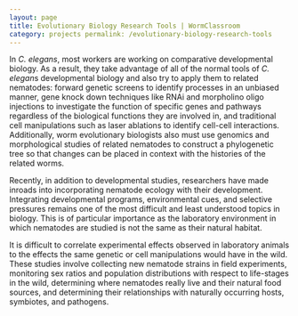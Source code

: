 ```yaml
---
layout: page
title: Evolutionary Biology Research Tools | WormClassroom
category: projects permalink: /evolutionary-biology-research-tools
---
```

In *C. elegans*, most workers are working on comparative developmental
biology. As a result, they take advantage of all of the normal tools of
*C. elegan*s developmental biology and also try to apply them to related
nematodes: forward genetic screens to identify processes in an unbiased
manner, gene knock down techniques like RNAi and morpholino oligo
injections to investigate the function of specific genes and pathways
regardless of the biological functions they are involved in, and
traditional cell manipulations such as laser ablations to identify
cell-cell interactions. Additionally, worm evolutionary biologists also
must use genomics and morphological studies of related nematodes to
construct a phylogenetic tree so that changes can be placed in context
with the histories of the related worms.

Recently, in addition to developmental studies, researchers have made
inroads into incorporating nematode ecology with their development.
Integrating developmental programs, environmental cues, and selective
pressures remains one of the most difficult and least understood topics
in biology. This is of particular importance as the laboratory
environment in which nematodes are studied is not the same as their
natural habitat.

It is difficult to correlate experimental effects observed in laboratory
animals to the effects the same genetic or cell manipulations would have
in the wild. These studies involve collecting new nematode strains in
field experiments, monitoring sex ratios and population distributions
with respect to life-stages in the wild, determining where nematodes
really live and their natural food sources, and determining their
relationships with naturally occurring hosts, symbiotes, and pathogens.
